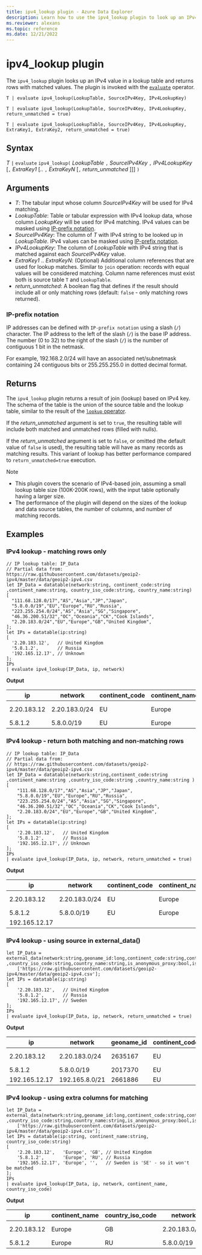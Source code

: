 ```yaml
---
title: ipv4_lookup plugin - Azure Data Explorer
description: Learn how to use the ipv4_lookup plugin to look up an IPv4 value in a lookup table.
ms.reviewer: alexans
ms.topic: reference
ms.date: 12/21/2022
---
```

# ipv4_lookup plugin

The `ipv4_lookup` plugin looks up an IPv4 value in a lookup table and returns rows with matched values. The plugin is invoked with the [`evaluate`](evaluateoperator.md) operator.

```kusto
T | evaluate ipv4_lookup(LookupTable, SourceIPv4Key, IPv4LookupKey)

T | evaluate ipv4_lookup(LookupTable, SourceIPv4Key, IPv4LookupKey, return_unmatched = true)

T | evaluate ipv4_lookup(LookupTable, SourceIPv4Key, IPv4LookupKey, ExtraKey1, ExtraKey2, return_unmatched = true)
```

## Syntax

*T* `|` `evaluate` `ipv4_lookup(` *LookupTable* `,` *SourceIPv4Key* `,` *IPv4LookupKey* [`,` *ExtraKey1* [.. `,` *ExtraKeyN* [`,` *return_unmatched* ]]] `)`

## Arguments

* *T*: The tabular input whose column *SourceIPv4Key* will be used for IPv4 matching.
* *LookupTable*: Table or tabular expression with IPv4 lookup data, whose column *LookupKey* will be used for IPv4 matching. IPv4 values can be masked using [IP-prefix notation](#ip-prefix-notation).
* *SourceIPv4Key*: The column of *T* with IPv4 string to be looked up in *LookupTable*. IPv4 values can be masked using [IP-prefix notation](#ip-prefix-notation).
* *IPv4LookupKey*: The column of *LookupTable* with IPv4 string that is matched against each *SourceIPv4Key* value.
* *ExtraKey1* .. *ExtraKeyN*: (Optional) Additional column references that are used for lookup matches. Similar to `join` operation: records with equal values will be considered matching. Column name references must exist both is source table `T` and `LookupTable`.
* *return_unmatched*: A boolean flag that defines if the result should include all or only matching rows (default: `false` - only matching rows returned).

### IP-prefix notation

IP addresses can be defined with `IP-prefix notation` using a slash (`/`) character.
The IP address to the left of the slash (`/`) is the base IP address. The number (0 to 32) to the right of the slash (`/`) is the number of contiguous 1 bit in the netmask.

For example, 192.168.2.0/24 will have an associated net/subnetmask containing 24 contiguous bits or 255.255.255.0 in dotted decimal format.

## Returns

The `ipv4_lookup` plugin returns a result of join (lookup) based on IPv4 key. The schema of the table is the union of the source table and the lookup table, similar to the result of the [`lookup` operator](lookupoperator.md).

If the *return_unmatched* argument is set to `true`, the resulting table will include both matched and unmatched rows (filled with nulls).

If the *return_unmatched* argument is set to `false`, or omitted (the default value of `false` is used), the resulting table will have as many records as matching results. This variant of lookup has better performance compared to `return_unmatched=true` execution.

> [!NOTE]
>
> * This plugin covers the scenario of IPv4-based join, assuming a small lookup table size (100K-200K rows), with the input table optionally having a larger size.
> * The performance of the plugin will depend on the sizes of the lookup and data source tables, the number of columns, and number of matching records.

## Examples

### IPv4 lookup - matching rows only

<!-- csl: https://help.kusto.windows.net/Samples -->
```kusto
// IP lookup table: IP_Data
// Partial data from: https://raw.githubusercontent.com/datasets/geoip2-ipv4/master/data/geoip2-ipv4.csv
let IP_Data = datatable(network:string, continent_code:string ,continent_name:string, country_iso_code:string, country_name:string)
[
  "111.68.128.0/17","AS","Asia","JP","Japan",
  "5.8.0.0/19","EU","Europe","RU","Russia",
  "223.255.254.0/24","AS","Asia","SG","Singapore",
  "46.36.200.51/32","OC","Oceania","CK","Cook Islands",
  "2.20.183.0/24","EU","Europe","GB","United Kingdom",
];
let IPs = datatable(ip:string)
[
  '2.20.183.12',   // United Kingdom
  '5.8.1.2',       // Russia
  '192.165.12.17', // Unknown
];
IPs
| evaluate ipv4_lookup(IP_Data, ip, network)
```

**Output**

|ip|network|continent_code|continent_name|country_iso_code|country_name|
|---|---|---|---|---|---|
|2.20.183.12|2.20.183.0/24|EU|Europe|GB|United Kingdom|
|5.8.1.2|5.8.0.0/19|EU|Europe|RU|Russia|

### IPv4 lookup - return both matching and non-matching rows

<!-- csl: https://help.kusto.windows.net/Samples -->
```kusto
// IP lookup table: IP_Data
// Partial data from: 
// https://raw.githubusercontent.com/datasets/geoip2-ipv4/master/data/geoip2-ipv4.csv
let IP_Data = datatable(network:string,continent_code:string ,continent_name:string ,country_iso_code:string ,country_name:string )
[
    "111.68.128.0/17","AS","Asia","JP","Japan",
    "5.8.0.0/19","EU","Europe","RU","Russia",
    "223.255.254.0/24","AS","Asia","SG","Singapore",
    "46.36.200.51/32","OC","Oceania","CK","Cook Islands",
    "2.20.183.0/24","EU","Europe","GB","United Kingdom",
];
let IPs = datatable(ip:string)
[
    '2.20.183.12',   // United Kingdom
    '5.8.1.2',       // Russia
    '192.165.12.17', // Unknown
];
IPs
| evaluate ipv4_lookup(IP_Data, ip, network, return_unmatched = true)
```

**Output**

|ip|network|continent_code|continent_name|country_iso_code|country_name|
|---|---|---|---|---|---|
|2.20.183.12|2.20.183.0/24|EU|Europe|GB|United Kingdom|
|5.8.1.2|5.8.0.0/19|EU|Europe|RU|Russia|
|192.165.12.17||||||

### IPv4 lookup - using source in external_data()

<!-- csl: https://help.kusto.windows.net/Samples -->
```kusto
let IP_Data = external_data(network:string,geoname_id:long,continent_code:string,continent_name:string ,country_iso_code:string,country_name:string,is_anonymous_proxy:bool,is_satellite_provider:bool)
    ['https://raw.githubusercontent.com/datasets/geoip2-ipv4/master/data/geoip2-ipv4.csv'];
let IPs = datatable(ip:string)
[
    '2.20.183.12',   // United Kingdom
    '5.8.1.2',       // Russia
    '192.165.12.17', // Sweden
];
IPs
| evaluate ipv4_lookup(IP_Data, ip, network, return_unmatched = true)
```

**Output**

|ip|network|geoname_id|continent_code|continent_name|country_iso_code|country_name|is_anonymous_proxy|is_satellite_provider|
|---|---|---|---|---|---|---|---|---|
|2.20.183.12|2.20.183.0/24|2635167|EU|Europe|GB|United Kingdom|0|0|
|5.8.1.2|5.8.0.0/19|2017370|EU|Europe|RU|Russia|0|0|
|192.165.12.17|192.165.8.0/21|2661886|EU|Europe|SE|Sweden|0|0|

### IPv4 lookup - using extra columns for matching

<!-- csl: https://help.kusto.windows.net/Samples -->
```kusto
let IP_Data = external_data(network:string,geoname_id:long,continent_code:string,continent_name:string ,country_iso_code:string,country_name:string,is_anonymous_proxy:bool,is_satellite_provider:bool)
    ['https://raw.githubusercontent.com/datasets/geoip2-ipv4/master/data/geoip2-ipv4.csv'];
let IPs = datatable(ip:string, continent_name:string, country_iso_code:string)
[
    '2.20.183.12',   'Europe', 'GB', // United Kingdom
    '5.8.1.2',       'Europe', 'RU', // Russia
    '192.165.12.17', 'Europe', '',   // Sweden is 'SE' - so it won't be matched
];
IPs
| evaluate ipv4_lookup(IP_Data, ip, network, continent_name, country_iso_code)
```

**Output**

|ip|continent_name|country_iso_code|network|geoname_id|continent_code|country_name|is_anonymous_proxy|is_satellite_provider|
|---|---|---|---|---|---|---|---|---|
|2.20.183.12|Europe|GB|2.20.183.0/24|2635167|EU|United Kingdom|0|0|
|5.8.1.2|Europe|RU|5.8.0.0/19|2017370|EU|Russia|0|0|
